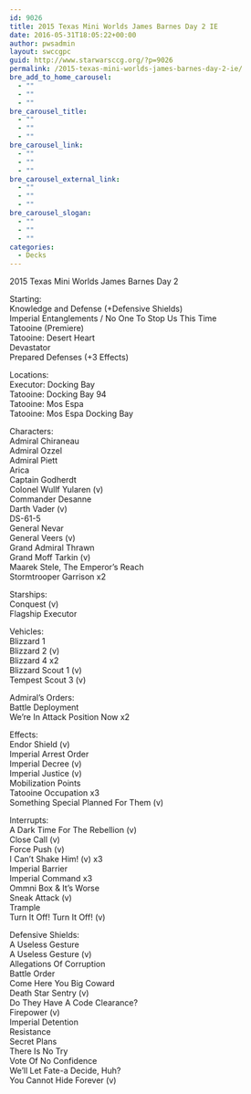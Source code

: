 ```yaml
---
id: 9026
title: 2015 Texas Mini Worlds James Barnes Day 2 IE
date: 2016-05-31T18:05:22+00:00
author: pwsadmin
layout: swccgpc
guid: http://www.starwarsccg.org/?p=9026
permalink: /2015-texas-mini-worlds-james-barnes-day-2-ie/
bre_add_to_home_carousel:
  - ""
  - ""
  - ""
bre_carousel_title:
  - ""
  - ""
  - ""
bre_carousel_link:
  - ""
  - ""
  - ""
bre_carousel_external_link:
  - ""
  - ""
  - ""
bre_carousel_slogan:
  - ""
  - ""
  - ""
categories:
  - Decks
---
```

2015 Texas Mini Worlds James Barnes Day 2

Starting:  
Knowledge and Defense (+Defensive Shields)  
Imperial Entanglements / No One To Stop Us This Time  
Tatooine (Premiere)  
Tatooine: Desert Heart  
Devastator  
Prepared Defenses (+3 Effects)

Locations:  
Executor: Docking Bay  
Tatooine: Docking Bay 94  
Tatooine: Mos Espa  
Tatooine: Mos Espa Docking Bay

Characters:  
Admiral Chiraneau  
Admiral Ozzel  
Admiral Piett  
Arica  
Captain Godherdt  
Colonel Wullf Yularen (v)  
Commander Desanne  
Darth Vader (v)  
DS-61-5  
General Nevar  
General Veers (v)  
Grand Admiral Thrawn  
Grand Moff Tarkin (v)  
Maarek Stele, The Emperor’s Reach  
Stormtrooper Garrison x2

Starships:  
Conquest (v)  
Flagship Executor

Vehicles:  
Blizzard 1  
Blizzard 2 (v)  
Blizzard 4 x2  
Blizzard Scout 1 (v)  
Tempest Scout 3 (v)

Admiral’s Orders:  
Battle Deployment  
We’re In Attack Position Now x2

Effects:  
Endor Shield (v)  
Imperial Arrest Order  
Imperial Decree (v)  
Imperial Justice (v)  
Mobilization Points  
Tatooine Occupation x3  
Something Special Planned For Them (v)

Interrupts:  
A Dark Time For The Rebellion (v)  
Close Call (v)  
Force Push (v)  
I Can’t Shake Him! (v) x3  
Imperial Barrier  
Imperial Command x3  
Ommni Box & It&#8217;s Worse  
Sneak Attack (v)  
Trample  
Turn It Off! Turn It Off! (v)

Defensive Shields:  
A Useless Gesture  
A Useless Gesture (v)  
Allegations Of Corruption  
Battle Order  
Come Here You Big Coward  
Death Star Sentry (v)  
Do They Have A Code Clearance?  
Firepower (v)  
Imperial Detention  
Resistance  
Secret Plans  
There Is No Try  
Vote Of No Confidence  
We’ll Let Fate-a Decide, Huh?  
You Cannot Hide Forever (v)